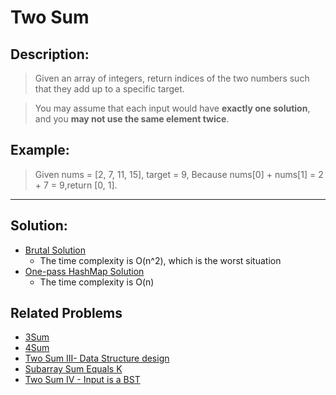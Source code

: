 # Two Sum

## Description:
> Given an array of integers, return indices of the two numbers such that they add up to a specific target.

> You may assume that each input would have **exactly one solution**, and you **may not use the same element twice**.

## Example:

> Given nums = [2, 7, 11, 15], target = 9,
> Because nums[0] + nums[1] = 2 + 7 = 9,return [0, 1].

---
## Solution:
* [Brutal Solution](https://github.com/VanessaTang95/Algorithm/blob/master/LeetCode/Top100_Liked_Solution/Two_Sum_Brutal.java)
  - The time complexity is O(n^2), which is the worst situation
* [One-pass HashMap Solution](https://github.com/VanessaTang95/Algorithm/blob/master/LeetCode/Top100_Liked_Solution/Two_Sum_2.java)
  - The time complexity is O(n)


## Related Problems
* [3Sum]()
* [4Sum]()
* [Two Sum III- Data Structure design]()
* [Subarray Sum Equals K]()
* [Two Sum IV - Input is a BST]()

